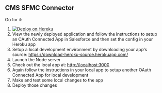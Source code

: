 CMS SFMC Connector
----------------
Go for it:

1. [![Deploy on Heroku](https://www.herokucdn.com/deploy/button.svg)](https://heroku.com/deploy)
2. View the newly deployed application and follow the instructions to setup an OAuth Connected App in Salesforce and then set the config in your Heroku app
3. Setup a local development environment by downloading your app's source: https://download-heroku-source.herokuapp.com/
4. Launch the Node server
5. Check out the local app at: [http://localhost:3000](http://localhost:3000)
6. Again follow the instructions in your local app to setup another OAuth Connected App for local development
7. Make and test some local changes to the app
8. Deploy those changes
